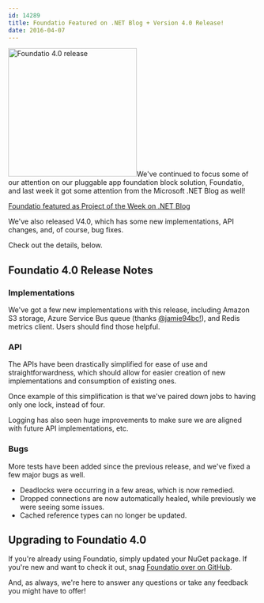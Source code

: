 ```yaml
---
id: 14289
title: Foundatio Featured on .NET Blog + Version 4.0 Release!
date: 2016-04-07
---
```

<img loading="lazy" class="alignright size-full wp-image-14292" src="/assets/img/news/foundatio-4.0.png" alt="Foundatio 4.0 release" width="260" height="260" data-id="14292" srcset="/assets/foundatio-4.0.png 260w, /assets/foundatio-4.0-150x150.png 150w" sizes="(max-width: 260px) 100vw, 260px" />We've continued to focus some of our attention on our pluggable app foundation block solution, Foundatio, and last week it got some attention from the Microsoft .NET Blog as well!

<a href="https://blogs.msdn.microsoft.com/dotnet/2016/03/29/the-week-in-net-3292016/" target="_blank">Foundatio featured as Project of the Week on .NET Blog</a>

We've also released V4.0, which has some new implementations, API changes, and, of course, bug fixes.

Check out the details, below.<!--more-->

## Foundatio 4.0 Release Notes

### Implementations

We've got a few new implementations with this release, including Amazon S3 storage, Azure Service Bus queue (thanks <a href="https://github.com/jamie94bc" target="_blank">@jamie94bc!</a>), and Redis metrics client. Users should find those helpful.

### API

The APIs have been drastically simplified for ease of use and straightforwardness, which should allow for easier creation of new implementations and consumption of existing ones.

Once example of this simplification is that we've paired down jobs to having only one lock, instead of four.

Logging has also seen huge improvements to make sure we are aligned with future API implementations, etc.

### Bugs

More tests have been added since the previous release, and we've fixed a few major bugs as well.

* Deadlocks were occurring in a few areas, which is now remedied.
* Dropped connections are now automatically healed, while previously we were seeing some issues.
* Cached reference types can no longer be updated.

## Upgrading to Foundatio 4.0

If you're already using Foundatio, simply updated your NuGet package. If you're new and want to check it out, snag <a href="https://github.com/exceptionless/Foundatio" target="_blank">Foundatio over on GitHub</a>.

And, as always, we're here to answer any questions or take any feedback you might have to offer!

